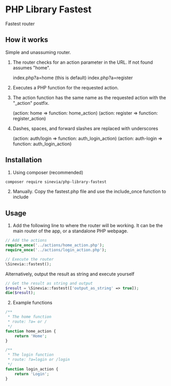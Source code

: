 # PHP Library Fastest

Fastest router

## How it works ##
Simple and unassuming router. 
1. The router checks for an action parameter in the URL. If not found assumes "home".

   index.php?a=home (this is default)
   index.php?a=register
   
2. Executes a PHP function for the requested action.
3. The action function has the same name as the requested action with the "_action" postfix.

   (action: home => function: home_action)
   (action: register => function: register_action)
   
4. Dashes, spaces, and forward slashes are replaced with underscores 

   (action: auth/login => function: auth_login_action)
   (action: auth-login => function: auth_login_action)

## Installation ##

1. Using composer (recommended)

```bash
composer require sinevia/php-library-fastest
```

2. Manually. Copy the fastest.php file and use the include_once function to include

## Usage ##

1. Add the following line to where the router will be working. It can be the main router of the app, or a standalone PHP webpage.

```php
// Add the actions
require_once('../actions/home_action.php');
require_once('../actions/login_action.php');

// Execute the router
\Sinevia::fastest();
```

Alternatively, output the result as string and execute yourself

```php
// Get the result as string and output
$result = \Sinevia::fastest(['output_as_string' => true]);
die($result);
```

2. Example functions
```php
/**
 * The home function
 * route: ?a= or /
 */
function home_action {
    return 'Home';
}

/**
 * The login function
 * route: ?a=login or /login
 */
function login_action {
    return 'Login';
}

```


